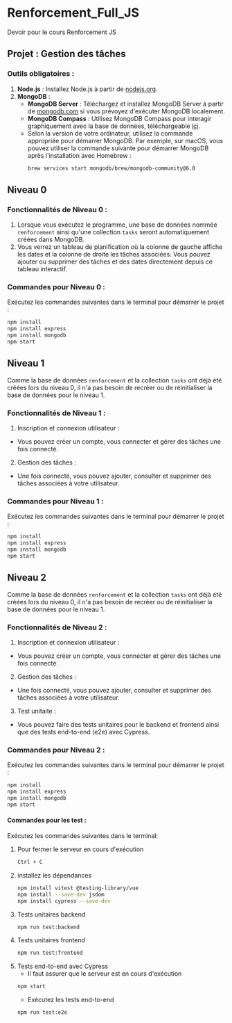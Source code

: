 # Renforcement_Full_JS
Devoir pour le cours Renforcement JS

## Projet : Gestion des tâches

### Outils obligatoires :
1. **Node.js** : Installez Node.js à partir de [nodejs.org](https://nodejs.org/).
2. **MongoDB** :
   - **MongoDB Server** : Téléchargez et installez MongoDB Server à partir de [mongodb.com](https://www.mongodb.com/try/download/community) si vous prévoyez d'exécuter MongoDB localement.
   - **MongoDB Compass** : Utilisez MongoDB Compass pour interagir graphiquement avec la base de données, téléchargeable [ici](https://www.mongodb.com/products/compass).
   - Selon la version de votre ordinateur, utilisez la commande appropriée pour démarrer MongoDB. Par exemple, sur macOS, vous pouvez utiliser la commande suivante pour démarrer MongoDB après l'installation avec Homebrew :
     ```bash
     brew services start mongodb/brew/mongodb-community@6.0
     ```

## Niveau 0
### Fonctionnalités de Niveau 0 :
1. Lorsque vous exécutez le programme, une base de données nommée `renforcement` ainsi qu'une collection `tasks` seront automatiquement créées dans MongoDB.
2. Vous verrez un tableau de planification où la colonne de gauche affiche les dates et la colonne de droite les tâches associées. Vous pouvez ajouter ou supprimer des tâches et des dates directement depuis ce tableau interactif.
### Commandes pour Niveau 0 : 
Exécutez les commandes suivantes dans le terminal pour démarrer le projet :
```bash
npm install
npm install express
npm install mongodb
npm start
```
   
## Niveau 1
Comme la base de données `renforcement` et la collection `tasks` ont déjà été créées lors du niveau 0, il n'a pas besoin de recréer ou de réinitialiser la base de données pour le niveau 1.
### Fonctionnalités de Niveau 1 :
1. Inscription et connexion utilisateur :
  - Vous pouvez créer un compte, vous connecter et gérer des tâches une fois connecté.
2. Gestion des tâches :
  - Une fois connecté, vous pouvez ajouter, consulter et supprimer des tâches associées à votre utilisateur.

### Commandes pour Niveau 1 :
Exécutez les commandes suivantes dans le terminal pour démarrer le projet :
```bash
npm install
npm install express
npm install mongodb
npm start
```

## Niveau 2
Comme la base de données `renforcement` et la collection `tasks` ont déjà été créées lors du niveau 0, il n'a pas besoin de recréer ou de réinitialiser la base de données pour le niveau 1.
### Fonctionnalités de Niveau 2 :
1. Inscription et connexion utilisateur :
  - Vous pouvez créer un compte, vous connecter et gérer des tâches une fois connecté.
2. Gestion des tâches :
  - Une fois connecté, vous pouvez ajouter, consulter et supprimer des tâches associées à votre utilisateur.
3. Test unitaite :
  - Vous pouvez faire des tests unitaires pour le backend et frontend ainsi que des tests end-to-end (e2e) avec Cypress.

### Commandes pour Niveau 2 :
Exécutez les commandes suivantes dans le terminal pour démarrer le projet :
```bash
npm install
npm install express
npm install mongodb
npm start
```

#### Commandes pour les test :
Exécutez les commandes suivantes dans le terminal:

1. Pour fermer le serveur en cours d'exécution
   ```bash
   Ctrl + C
   ```
2. installez les dépendances
   ```bash
   npm install vitest @testing-library/vue
   npm install --save-dev jsdom
   npm install cypress --save-dev
   ```
3. Tests unitaires backend
    ```bash
    npm run test:backend
   ```
4. Tests unitaires frontend
    ```bash
   npm run test:frontend
   ```
5. Tests end-to-end avec Cypress 
   - Il faut assurer que le serveur est en cours d'exécution
    ```bash
    npm start
   ```
   - Exécutez les tests end-to-end
   ```bash
   npm run test:e2e
   ```

